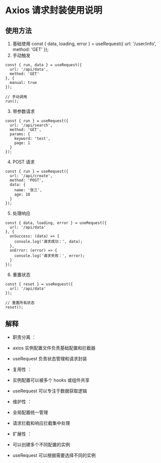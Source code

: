 # Axios 请求封装使用说明
## 使用方法
1. 基础使用
const { data, loading, error } = useRequest<UserInfo>({
  url: '/user/info',
  method: 'GET'
});
2. 手动触发
```
const { run, data } = useRequest({
  url: '/api/data',
  method: 'GET'
}, {
  manual: true
});

// 手动调用
run();
```
3. 带参数请求
```
const { run } = useRequest({
  url: '/api/search',
  method: 'GET',
  params: {
    keyword: 'test',
    page: 1
  }
});
```
4. POST 请求
```
const { run } = useRequest({
  url: '/api/create',
  method: 'POST',
  data: {
    name: '张三',
    age: 18
  }
});
```
5. 处理响应
```
const { data, loading, error } = useRequest({
  url: '/api/data'
}, {
  onSuccess: (data) => {
    console.log('请求成功：', data);
  },
  onError: (error) => {
    console.log('请求失败：', error);
  }
});
```
6. 重置状态
```
const { reset } = useRequest({
  url: '/api/data'
});

// 重置所有状态
reset();
```

## 解释
- 职责分离 ：

- axios 实例配置文件负责基础配置和拦截器
- useRequest 负责状态管理和请求封装
- 复用性 ：

- 实例配置可以被多个 hooks 或组件共享
- useRequest 可以专注于数据获取逻辑
- 维护性 ：

- 全局配置统一管理
- 请求拦截和响应拦截集中处理
- 扩展性 ：

- 可以创建多个不同配置的实例
- useRequest 可以根据需要选择不同的实例